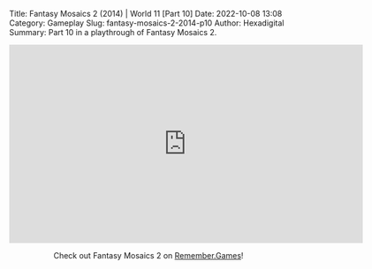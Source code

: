 Title: Fantasy Mosaics 2 (2014) | World 11 [Part 10]
Date: 2022-10-08 13:08
Category: Gameplay
Slug: fantasy-mosaics-2-2014-p10
Author: Hexadigital
Summary: Part 10 in a playthrough of Fantasy Mosaics 2.

<center><iframe src="https://www.youtube.com/embed/eyrpIE4RKbM?feature=oembed" allow="accelerometer; autoplay; encrypted-media; gyroscope; picture-in-picture" width="640" height="360" frameborder="0"></iframe>

Check out Fantasy Mosaics 2 on [Remember.Games](https://remember.games/game/6395/fantasy-mosaics-2/)!</center>


